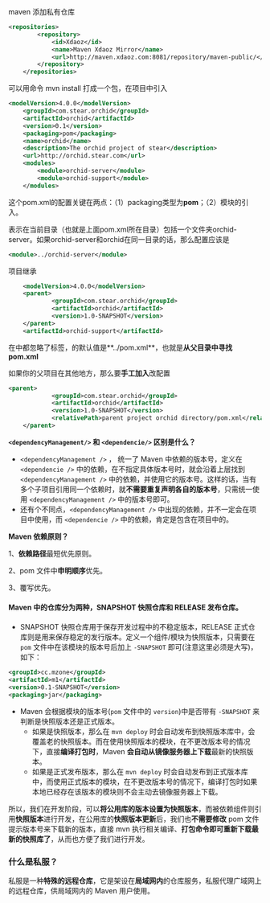 maven 添加私有仓库

```xml
<repositories>
		<repository>
			<id>Xdaoz</id>
			<name>Maven Xdaoz Mirror</name>
			<url>http://maven.xdaoz.com:8081/repository/maven-public/</url>
		</repository>
	</repositories>
```



可以用命令 mvn install 打成一个包，在项目中引入





```xml
<modelVersion>4.0.0</modelVersion>
	<groupId>com.stear.orchid</groupId>
	<artifactId>orchid</artifactId>
	<version>0.1</version>
	<packaging>pom</packaging>
	<name>orchid</name>
	<description>The orchid project of stear</description>
	<url>http://orchid.stear.com</url>
	<modules>
		<module>orchid-server</module>
		<module>orchid-support</module>
  	</modules>
```

这个pom.xml的配置关键在两点：（1）packaging类型为**pom**；（2）<modules>模块的引入。



表示在当前目录（也就是上面pom.xml所在目录）包括一个文件夹orchid-server。如果orchid-server和orchid在同一目录的话，那么配置应该是

```xml
<module>../orchid-server</module>
```



项目继承

```xml
	<modelVersion>4.0.0</modelVersion>
	<parent>
			<groupId>com.stear.orchid</groupId>
			<artifactId>orchid</artifactId>
			<version>1.0-SNAPSHOT</version>
	</parent>
	<artifactId>orchid-support</artifactId>
```

在<parent>中都忽略了<relativePath>标签，<relativePath>的默认值是**../pom.xml**，也就是**从父目录中寻找pom.xml**



如果你的父项目在其他地方，那么要**手工加入**改配置

```xml
<parent>
			<groupId>com.stear.orchid</groupId>
			<artifactId>orchid</artifactId>
			<version>1.0-SNAPSHOT</version>
			<relativePath>parent project orchid directory/pom.xml</relativePath>
	</parent>
```



**`<dependencyManagement/>` 和 `<dependencie/>` 区别是什么？**

- `<dependencyManagement />` ， 统一了 Maven 中依赖的版本号，定义在 `<dependencie />` 中的依赖，在不指定具体版本号时，就会沿着上层找到 `<dependencyManagement />` 中的依赖，并使用它的版本号。这样的话，当有多个子项目引用同一个依赖时，就**不需要重复声明各自的版本号**，只需统一使用 `<dependencyManagement />` 中的版本号即可。
- 还有个不同点，`<dependencyManagement />` 中出现的依赖，并不一定会在项目中使用，而 `<dependencie />` 中的依赖，肯定是包含在项目中的。



**Maven 依赖原则？**

1、**依赖路径**最短优先原则。

2、pom 文件中**申明顺序**优先。

3、覆写优先。



#### Maven 中的仓库分为两种，SNAPSHOT 快照仓库和 RELEASE 发布仓库。

* SNAPSHOT 快照仓库用于保存开发过程中的不稳定版本，RELEASE 正式仓库则是用来保存稳定的发行版本。定义一个组件/模块为快照版本，只需要在 `pom` 文件中在该模块的版本号后加上 `-SNAPSHOT` 即可(注意这里必须是大写)，如下：

```xml
<groupId>cc.mzone</groupId>
<artifactId>m1</artifactId>
<version>0.1-SNAPSHOT</version>
<packaging>jar</packaging>
```

- Maven 会根据模块的版本号(`pom` 文件中的 `version`)中是否带有 `-SNAPSHOT` 来判断是快照版本还是正式版本。
  - 如果是快照版本，那么在 `mvn deploy` 时会自动发布到快照版本库中，会覆盖老的快照版本。而在使用快照版本的模块，在不更改版本号的情况下，直接**编译打包时**，Maven **会自动从镜像服务器上下载**最新的快照版本。
  - 如果是正式发布版本，那么在 `mvn deploy` 时会自动发布到正式版本库中，而使用正式版本的模块，在不更改版本号的情况下，编译打包时如果本地已经存在该版本的模块则不会主动去镜像服务器上下载。

所以，我们在开发阶段，可以**将公用库的版本设置为快照版本**，而被依赖组件则引用**快照版本**进行开发，在公用库的**快照版本更新**后，我们也**不需要修改** pom 文件提示版本号来下载新的版本，直接 mvn 执行相关编译、**打包命令即可重新下载最新的快照库了**，从而也方便了我们进行开发。

### 什么是私服？

私服是一种**特殊的远程仓库**，它是架设在**局域网内**的仓库服务，私服代理广域网上的远程仓库，供局域网内的 Maven 用户使用。